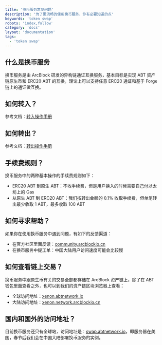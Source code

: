 ```yaml
---
title: '换币服务常见问题'
description: '为了更流畅的使用换币服务，你有必要知道的点'
keywords: 'token swap'
robots: 'index,follow'
category: 'docs'
layout: 'documentation'
tags:
  - 'token swap'
---
```


## 什么是换币服务

换币服务是由 ArcBlock 研发的异构链通证互换服务，基本目标是实现 ABT 资产链原生币和 ERC20 ABT 的互换，理论上可以支持任意 ERC20 通证和基于 Forge 链上的通证做互换。

## 如何转入？

参考文档：[转入操作手册](./deposit)

## 如何转出？

参考文档：[转出操作手册](./withdraw)

## 手续费规则？

换币服务中的两种基本操作的手续费规则如下：

- ERC20 ABT 到原生 ABT：不收手续费，但是用户换入的时候需要自己付以太坊上的 Gas
- 从原生 ABT 到 ERC20 ABT：我们按转出金额的 0.1% 收取手续费，但单笔转出最少收取 1 ABT，最多收取 100 ABT

## 如何寻求帮助？

如果你在使用换币服务中遇到问题，有如下的反馈渠道：

- 在官方社区里面反馈：[community.arcblockio.cn](https://community.arcblockio.cn)
- 在换币服务中提工单：中国大陆用户访问速度可能会比较慢

## 如何查看链上交易？

换币服务中跟原生币有关的交易全部都存储在 ArcBlock 资产链上，除了在 ABT 钱包里面查看之外，也可以到我们的资产链区块浏览器上查看：

- 全球访问地址：[xenon.abtnetwork.io](https://xenon.abtnetwork.io/node/explorer/txs)
- 大陆访问地址：[xenon.network.arcblockio.cn](https://xenon.network.arcblockio.cn/node/explorer/txs)

## 国内和国外的访问地址？

目前换币服务还只有全球站，访问地址是：[swap.abtnetwork.io](https://swap.abtnetwork.io)，即服务器在美国，春节后我们会在中国大陆部署换币服务的实例。
